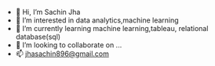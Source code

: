 - 👋 Hi, I’m Sachin Jha
- 👀 I’m interested in data analytics,machine learning
- 🌱 I’m currently learning machine learning,tableau, relational database(sql)
- 💞️ I’m looking to collaborate on ...
- 📫 jhasachin896@gmail.com

<!---
Sachinjha12/Sachinjha12 is a ✨ special ✨ repository because its `README.md` (this file) appears on your GitHub profile.
You can click the Preview link to take a look at your changes.
--->
